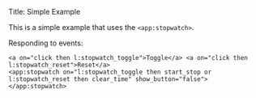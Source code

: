 Title: Simple Example

This is a simple example that uses the `<app:stopwatch>`.
	
Responding to events: 

    <a on="click then l:stopwatch_toggle">Toggle</a> <a on="click then l:stopwatch_reset">Reset</a>
    <app:stopwatch on="l:stopwatch_toggle then start_stop or l:stopwatch_reset then clear_time" show_button="false"></app:stopwatch>